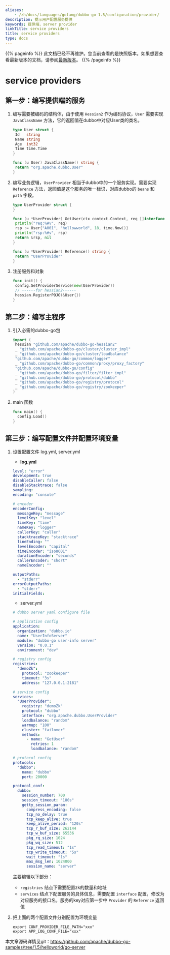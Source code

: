 ```yaml
---
aliases:
    - /zh/docs/languages/golang/dubbo-go-1.5/configuration/provider/
description: 提示用户配置服务提供
keywords: 提供端，server provider
linkTitle: service providers
title: service providers
type: docs
---
```




{{% pageinfo %}} 此文档已经不再维护。您当前查看的是快照版本。如果想要查看最新版本的文档，请参阅[最新版本](/zh-cn/overview/mannual/golang-sdk/quickstart/)。
{{% /pageinfo %}}

# service providers

## 第一步：编写提供端的服务

1. 编写需要被编码的结构体，由于使用 `Hessian2` 作为编码协议，`User` 需要实现 `JavaClassName` 方法，它的返回值在dubbo中对应User类的类名。

   ```go
   type User struct {
   	Id   string
   	Name string
   	Age  int32
   	Time time.Time
   }
   
   func (u User) JavaClassName() string {
   	return "org.apache.dubbo.User"
   }
   ```



2. 编写业务逻辑，`UserProvider` 相当于dubbo中的一个服务实现。需要实现 `Reference` 方法，返回值是这个服务的唯一标识，对应dubbo的 `beans` 和 `path` 字段。

   ```go
   type UserProvider struct {
   }
   
   func (u *UserProvider) GetUser(ctx context.Context, req []interface{}) (*User, error) {
   	println("req:%#v", req)
   	rsp := User{"A001", "hellowworld", 18, time.Now()}
   	println("rsp:%#v", rsp)
   	return &rsp, nil
   }
   
   func (u *UserProvider) Reference() string {
   	return "UserProvider"
   }
   ```



3. 注册服务和对象

   ```go
   func init() {
   	config.SetProviderService(new(UserProvider))
   	// ------for hessian2------
   	hessian.RegisterPOJO(&User{})
   }
   ```



## 第二步：编写主程序

1. 引入必需的dubbo-go包

   ```go
   import (
   	hessian "github.com/apache/dubbo-go-hessian2"
   	_ "github.com/apache/dubbo-go/cluster/cluster_impl"
   	_ "github.com/apache/dubbo-go/cluster/loadbalance"
   	"github.com/apache/dubbo-go/common/logger"
   	_ "github.com/apache/dubbo-go/common/proxy/proxy_factory"
   	"github.com/apache/dubbo-go/config"
   	_ "github.com/apache/dubbo-go/filter/filter_impl"
   	_ "github.com/apache/dubbo-go/protocol/dubbo"
   	_ "github.com/apache/dubbo-go/registry/protocol"
   	_ "github.com/apache/dubbo-go/registry/zookeeper"
   )
   ```



2. main 函数

   ```go
   func main() {
     config.Load()
   }
   ```



## 第三步：编写配置文件并配置环境变量

1. 设置配置文件 log.yml, server.yml

    -  **log.yml**

   ```yml
   level: "error"
   development: true
   disableCaller: false
   disableStacktrace: false
   sampling:
   encoding: "console"
   
   # encoder
   encoderConfig:
     messageKey: "message"
     levelKey: "level"
     timeKey: "time"
     nameKey: "logger"
     callerKey: "caller"
     stacktraceKey: "stacktrace"
     lineEnding: ""
     levelEncoder: "capital"
     timeEncoder: "iso8601"
     durationEncoder: "seconds"
     callerEncoder: "short"
     nameEncoder: ""
   
   outputPaths:
     - "stderr"
   errorOutputPaths:
     - "stderr"
   initialFields:
   ```

    - server.yml

   ```yml
   # dubbo server yaml configure file
   
   # application config
   application:
     organization: "dubbo.io"
     name: "UserInfoServer"
     module: "dubbo-go user-info server"
     version: "0.0.1"
     environment: "dev"
   
   # registry config
   registries:
     "demoZk":
       protocol: "zookeeper"
       timeout: "3s"
       address: "127.0.0.1:2181"
   
   # service config
   services:
     "UserProvider":
       registry: "demoZk"
       protocol: "dubbo"
       interface: "org.apache.dubbo.UserProvider"
       loadbalance: "random"
       warmup: "100"
       cluster: "failover"
       methods:
         - name: "GetUser"
           retries: 1
           loadbalance: "random"
   
   # protocol config
   protocols:
     "dubbo":
       name: "dubbo"
       port: 20000
   
   protocol_conf:
     dubbo:
       session_number: 700
       session_timeout: "180s"
       getty_session_param:
         compress_encoding: false
         tcp_no_delay: true
         tcp_keep_alive: true
         keep_alive_period: "120s"
         tcp_r_buf_size: 262144
         tcp_w_buf_size: 65536
         pkg_rq_size: 1024
         pkg_wq_size: 512
         tcp_read_timeout: "1s"
         tcp_write_timeout: "5s"
         wait_timeout: "1s"
         max_msg_len: 1024000
         session_name: "server"
   ```

   主要编辑以下部分：

    - `registries` 结点下需要配置zk的数量和地址
    - `services` 结点下配置服务的具体信息，需要配置 `interface` 配置，修改为对应服务的接口名，服务的key对应第一步中 `Provider` 的 `Reference` 返回值

2. 把上面的两个配置文件分别配置为环境变量

   ```shell
   export CONF_PROVIDER_FILE_PATH="xxx"
   export APP_LOG_CONF_FILE="xxx"
   ```


本文章源码详情见git：https://github.com/apache/dubbo-go-samples/tree/1.5/helloworld/go-server
